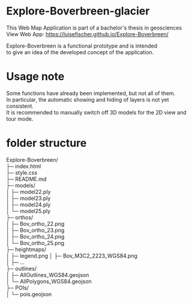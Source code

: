 # Explore-Boverbreen-glacier
This Web Map Application is part of a bachelor's thesis in geosciences  
View Web App: https://luisefischer.github.io/Explore-Boverbreen/

Explore-Boverbreen is a functional prototype and is intended  
to give an idea of the developed concept of the application.

# Usage note
Some functions have already been implemented, but not all of them.  
In particular, the automatic showing and hiding of layers is not yet consistent.  
It is recommended to manually switch off 3D models for the 2D view and tour mode.

   
# folder structure  
Explore-Boverbreen/  
├─ index.html  
├─ style.css  
├─ README.md  
├─ models/  
│  ├─ model22.ply  
│  ├─ model23.ply  
│  ├─ model24.ply  
│  └─ model25.ply  
├─ orthos/  
│  ├─ Bov_ortho_22.png  
│  ├─ Bov_ortho_23.png  
│  ├─ Bov_ortho_24.png  
│  └─ Bov_ortho_25.png  
├─ heightmaps/  
│  ├─ legend.png
│  ├─ Bov_M3C2_2223_WGS84.png  
│  ├─ ...  
├─ outlines/  
│  ├─ AllOutlines_WGS84.geojson  
│  └─ AllPolygons_WGS84.geojson  
├─ POIs/  
│  └─ pois.geojson 
